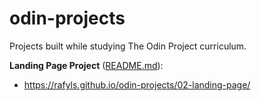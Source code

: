 # odin-projects
Projects built while studying The Odin Project curriculum.

**Landing Page Project** ([README.md](./02-landing-page/README.md)):
- https://rafyls.github.io/odin-projects/02-landing-page/